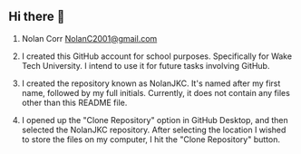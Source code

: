 ## Hi there 👋

1. Nolan Corr	NolanC2001@gmail.com

2. I created this GitHub account for school purposes. Specifically for Wake Tech University. I intend to use it for future tasks involving GitHub.

3. I created the repository known as NolanJKC. It's named after my first name, followed by my full initials. Currently, it does not contain any files other than this README file.

4. I opened up the "Clone Repository" option in GitHub Desktop, and then selected the NolanJKC repository. After selecting the location I wished to store the files on my computer, I hit the "Clone Repository" button.


<!--
**NolanJKC/NolanJKC** is a ✨ _special_ ✨ repository because its `README.md` (this file) appears on your GitHub profile.

Here are some ideas to get you started:

- 🔭 I’m currently working on ...
- 🌱 I’m currently learning ...
- 👯 I’m looking to collaborate on ...
- 🤔 I’m looking for help with ...
- 💬 Ask me about ...
- 📫 How to reach me: ...
- 😄 Pronouns: ...
- ⚡ Fun fact: ...
-->

